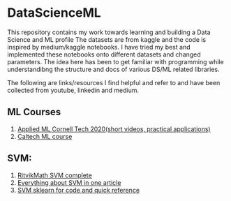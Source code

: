 # DataScienceML
This repository contains my work towards learning and building a Data Science and ML profile
The datasets are from kaggle and the code is inspired by medium/kaggle notebooks. I have tried my best and implemented these notebooks onto different
datasets and changed parameters. The idea here has been to get familiar with programming while understandibng the structure and docs
of various DS/ML related libraries.

The following are links/resources I find helpful and refer to and have been collected from youtube, linkedin and medium.

## ML Courses
1. [Applied ML Cornell Tech 2020(short videos, practical applications)](https://www.youtube.com/playlist?list=PL2UML_KCiC0UlY7iCQDSiGDMovaupqc83)
2. [Caltech ML course](https://www.youtube.com/playlist?list=PLVNifWxslHCDlbyitaLLYBOAEPbmF1AHg)


## SVM:
1. [RitvikMath SVM complete](https://www.youtube.com/watch?v=bM4_AstaBZo)
2. [Everything about SVM in one article](https://towardsdatascience.com/support-vector-machines-svm-c9ef22815589)
3. [SVM sklearn for code and quick reference](https://scikit-learn.org/stable/modules/svm.html)
